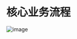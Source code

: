 # 核心业务流程
![image](https://github.com/thisisusernamea/LvJiOJ-backend-microservice/assets/101230301/f7f30fd9-4852-4e32-b519-67cd9cbd21b4)
  
